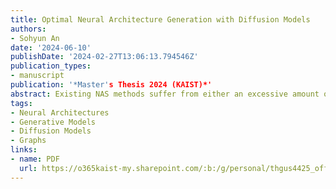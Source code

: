 ```yaml
---
title: Optimal Neural Architecture Generation with Diffusion Models
authors:
- Sohyun An
date: '2024-06-10'
publishDate: '2024-02-27T13:06:13.794546Z'
publication_types:
- manuscript
publication: '*Master's Thesis 2024 (KAIST)*'
abstract: Existing NAS methods suffer from either an excessive amount of time for repetitive sampling and training of many task-irrelevant architectures. To tackle such limitations of existing NAS methods, we propose a paradigm shift from NAS to a novel conditional Neural Architecture Generation (NAG) framework based on diffusion models, dubbed DiffusionNAG. Specifically, we consider the neural architectures as directed graphs and propose a graph diffusion model for generating them. Moreover, with the guidance of parameterized predictors, DiffusionNAG can flexibly generate task-optimal architectures with the desired properties for diverse tasks, by sampling from a region that is more likely to satisfy the properties. This conditional NAG scheme is significantly more efficient than previous NAS schemes which sample the architectures and filter them using the property predictors. We validate the effectiveness of DiffusionNAG through extensive experiments in two predictor-based NAS scenarios -- Transferable NAS and Bayesian Optimization (BO)-based NAS. DiffusionNAG achieves superior performance with speedups of up to 35x when compared to the baselines on Transferable NAS benchmarks. Furthermore, when integrated into a BO-based algorithm, DiffusionNAG outperforms existing BO-based NAS approaches, particularly in the large MobileNetV3 search space on the ImageNet 1K dataset.
tags:
- Neural Architectures
- Generative Models
- Diffusion Models
- Graphs
links:
- name: PDF
  url: https://o365kaist-my.sharepoint.com/:b:/g/personal/thgus4425_office_kaist_ac_kr/EZKqmT5niMlBstvliRl19zcB8z6joEQpdgAcIxwj3YwInw?e=18e7P1
---
```

